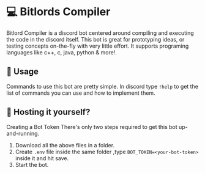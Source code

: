 # 💻 Bitlords Compiler
Bitlord Compiler is a discord bot centered around compiling and executing the code in the discord itself. This bot is great for prototyping ideas, or testing concepts on-the-fly with very little effort. It supports programing languages like c++, c, java, python & more!.

## 🏫 Usage
Commands to use this bot are pretty simple. In discord type `!help` to get the list of commands you can use and how to implement them.

## 🔰 Hosting it yourself?
Creating a Bot Token
There's only two steps required to get this bot up-and-running.
1) Download all the above files in a folder.
2) Create `.env` file inside the same folder ,type `BOT_TOKEN=<your-bot-token>` inside it and hit save. 
3) Start the bot.
